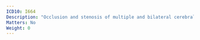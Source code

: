 ```yaml
---
ICD10: I664
Description: "Occlusion and stenosis of multiple and bilateral cerebral arteries"
Matters: No
Weight: 0
---
```

